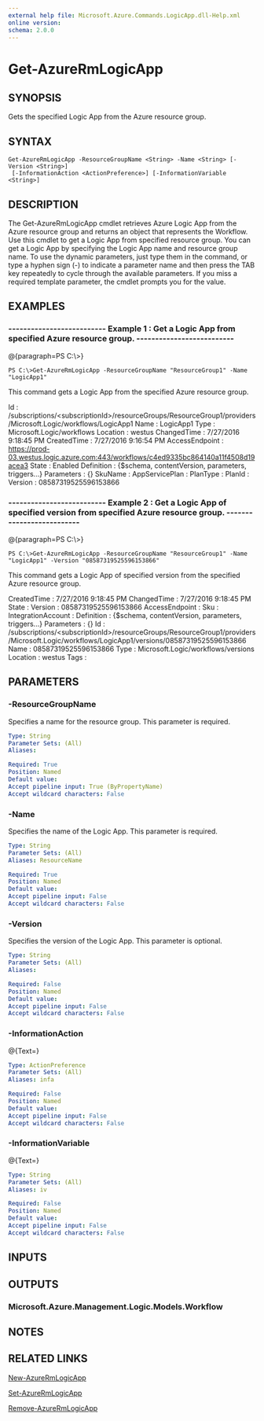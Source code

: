```yaml
---
external help file: Microsoft.Azure.Commands.LogicApp.dll-Help.xml
online version: 
schema: 2.0.0
---
```


# Get-AzureRmLogicApp
## SYNOPSIS
Gets the specified Logic App from the Azure resource group.

## SYNTAX

```
Get-AzureRmLogicApp -ResourceGroupName <String> -Name <String> [-Version <String>]
 [-InformationAction <ActionPreference>] [-InformationVariable <String>]
```

## DESCRIPTION
The Get-AzureRmLogicApp cmdlet retrieves Azure Logic App from the Azure resource group and returns an object that represents the Workflow.
Use this cmdlet to get a Logic App from specified resource group.
You can get a Logic App by specifying the Logic App name and resource group name.
To use the dynamic parameters, just type them in the command, or type a hyphen sign (-) to indicate a parameter name and then press the TAB key repeatedly to cycle through the available parameters.
If you miss a required template parameter, the cmdlet prompts you for the value.

## EXAMPLES

### --------------------------  Example 1 : Get a Logic App from specified Azure resource group.  --------------------------
@{paragraph=PS C:\\\>}

```
PS C:\>Get-AzureRmLogicApp -ResourceGroupName "ResourceGroup1" -Name "LogicApp1"
```

This command gets a Logic App from the specified Azure resource group.

Id                           : /subscriptions/\<subscriptionId\>/resourceGroups/ResourceGroup1/providers/Microsoft.Logic/workflows/LogicApp1
Name                         : LogicApp1
Type                         : Microsoft.Logic/workflows
Location                     : westus
ChangedTime                  : 7/27/2016 9:18:45 PM
CreatedTime                  : 7/27/2016 9:16:54 PM
AccessEndpoint               : https://prod-03.westus.logic.azure.com:443/workflows/c4ed9335bc864140a11f4508d19acea3
State                        : Enabled
Definition                   : {$schema, contentVersion, parameters, triggers...}
Parameters                   : {}
SkuName                      : 
AppServicePlan               : 
PlanType                     : 
PlanId                       : 
Version                      : 08587319525596153866

### --------------------------  Example 2 : Get a Logic App of specified version from specified Azure resource group.  --------------------------
@{paragraph=PS C:\\\>}

```
PS C:\>Get-AzureRmLogicApp -ResourceGroupName "ResourceGroup1" -Name "LogicApp1" -Version "08587319525596153866"
```

This command gets a Logic App of specified version from the specified Azure resource group.

CreatedTime        : 7/27/2016 9:18:45 PM
ChangedTime        : 7/27/2016 9:18:45 PM
State              : 
Version            : 08587319525596153866
AccessEndpoint     : 
Sku                : 
IntegrationAccount : 
Definition         : {$schema, contentVersion, parameters, triggers...}
Parameters         : {}
Id                 : /subscriptions/\<subscriptionId\>/resourceGroups/ResourceGroup1/providers/Microsoft.Logic/workflows/LogicApp1/versions/08587319525596153866
Name               : 08587319525596153866
Type               : Microsoft.Logic/workflows/versions
Location           : westus
Tags               :

## PARAMETERS

### -ResourceGroupName
Specifies a name for the resource group.
This parameter is required.

```yaml
Type: String
Parameter Sets: (All)
Aliases: 

Required: True
Position: Named
Default value: 
Accept pipeline input: True (ByPropertyName)
Accept wildcard characters: False
```

### -Name
Specifies the name of the Logic App.
This parameter is required.

```yaml
Type: String
Parameter Sets: (All)
Aliases: ResourceName

Required: True
Position: Named
Default value: 
Accept pipeline input: False
Accept wildcard characters: False
```

### -Version
Specifies the version of the Logic App.
This parameter is optional.

```yaml
Type: String
Parameter Sets: (All)
Aliases: 

Required: False
Position: Named
Default value: 
Accept pipeline input: False
Accept wildcard characters: False
```

### -InformationAction
@{Text=}

```yaml
Type: ActionPreference
Parameter Sets: (All)
Aliases: infa

Required: False
Position: Named
Default value: 
Accept pipeline input: False
Accept wildcard characters: False
```

### -InformationVariable
@{Text=}

```yaml
Type: String
Parameter Sets: (All)
Aliases: iv

Required: False
Position: Named
Default value: 
Accept pipeline input: False
Accept wildcard characters: False
```

## INPUTS

## OUTPUTS

### Microsoft.Azure.Management.Logic.Models.Workflow

## NOTES

## RELATED LINKS

[New-AzureRmLogicApp]()

[Set-AzureRmLogicApp]()

[Remove-AzureRmLogicApp]()

